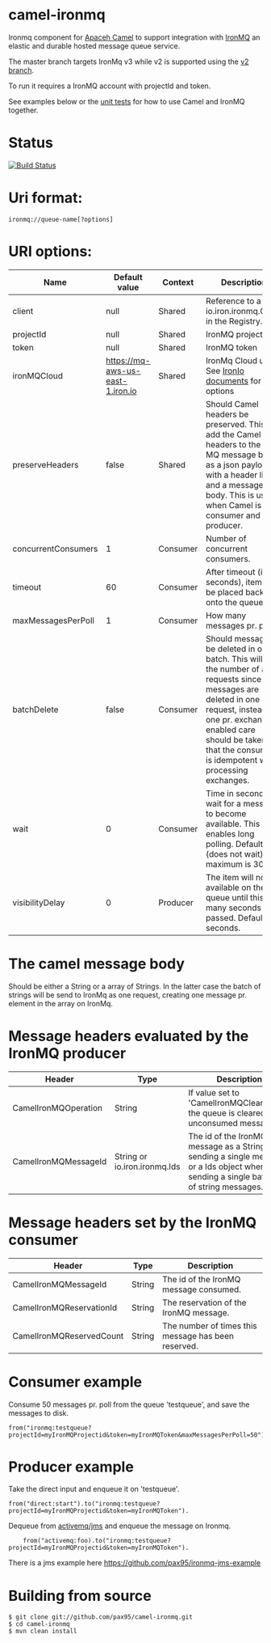 camel-ironmq
===

Ironmq component for [Apaceh Camel](http://camel.apache.org) to support integration with [IronMQ](http://www.iron.io/products/mq) an elastic and durable hosted message queue service.

The master branch targets IronMq v3 while v2 is supported using the [v2 branch](https://github.com/pax95/camel-ironmq/tree/v2).

To run it requires a IronMQ account with projectId and token.

See examples below or the [unit tests](https://github.com/pax95/camel-ironmq/tree/master/src/test/java/org/apache/camel/component/ironmq) for how to use Camel and IronMQ together.

Status
===
[![Build Status](https://travis-ci.org/pax95/camel-ironmq.svg?branch=master)](https://travis-ci.org/pax95/camel-ironmq)

Uri format:
===
	ironmq://queue-name[?options]

URI options:
===

Name				| Default value | Context 	| Description
------      		| ------------- | ------- 	| -----------
client      		| null          | Shared  	| Reference to a io.iron.ironmq.Client in the Registry.
projectId   		| null          | Shared  	| IronMQ projectid
token       		| null          | Shared  	| IronMQ token
ironMQCloud 		| https://mq-aws-us-east-1.iron.io | Shared  | IronMq Cloud url. See [IronIo documents](http://dev.iron.io/mq/reference/clouds/) for valid options
preserveHeaders		| false			| Shared | Should Camel headers be preserved. This will add the Camel headers to the Iron MQ message body as a json payload with a header list, and a message body. This is useful when Camel is both consumer and producer.
concurrentConsumers | 1             | Consumer  | Number of concurrent consumers.
timeout      		| 60			| Consumer	| After timeout (in seconds), item will be placed back onto the queue
maxMessagesPerPoll	| 1				| Consumer | How many messages pr. poll.
batchDelete | false | Consumer | Should messages be deleted in one batch. This will limit the number of api requests since messages are deleted in one request, instead of one pr. exchange. If enabled care should be taken that the consumer is idempotent when processing exchanges.
wait | 0 | Consumer | Time in seconds to wait for a message to become available. This enables long polling. Default is 0 (does not wait), maximum is 30.  
visibilityDelay		| 0				| Producer	| The item will not be available on the queue until this many seconds have passed. Default is 0 seconds.

The camel message body
===
Should be either a String or a array of Strings. In the latter case the batch of strings will be send to IronMq as one request, creating  one message pr. element in the array on IronMq.

Message headers evaluated by the IronMQ producer
===

Header                  |Type  | Description
------------------------|------|--------------
CamelIronMQOperation    |String|If value set to 'CamelIronMQClearQueue' the queue is cleared of unconsumed  messages.
CamelIronMQMessageId    |String or io.iron.ironmq.Ids|The id of the IronMQ message as a String when sending a single message, or a Ids object when sending a single batch list of string messages.

Message headers set by the IronMQ consumer
===

Header                  |Type  | Description
------------------------|------|--------------
CamelIronMQMessageId    |String|The id of the IronMQ message consumed.
CamelIronMQReservationId|String|The reservation of the IronMQ message.
CamelIronMQReservedCount|String|The number of times this message has been reserved.


Consumer example
===
Consume 50 messages pr. poll from the queue 'testqueue', and save the messages to disk.

	from("ironmq:testqueue?projectId=myIronMQProjectid&token=myIronMQToken&maxMessagesPerPoll=50").to("file:somefolder)


Producer example
===
Take the direct input and enqueue it on 'testqueue'.

	from("direct:start").to("ironmq:testqueue?projectId=myIronMQProjectid&token=myIronMQToken").

Dequeue from [activemq/jms](http://camel.apache.org/jms.html) and enqueue the message on Ironmq.

		from("activemq:foo).to("ironmq:testqueue?projectId=myIronMQProjectid&token=myIronMQToken").

There is a jms example here https://github.com/pax95/ironmq-jms-example

Building from source
===


	$ git clone git://github.com/pax95/camel-ironmq.git
	$ cd camel-ironmq
	$ mvn clean install
